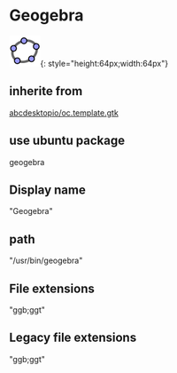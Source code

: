 # Geogebra
![geogebra.svg](/applications/icons/geogebra.svg){: style="height:64px;width:64px"}
## inherite from
[abcdesktopio/oc.template.gtk](abcdesktopio/oc.template.gtk.md)
## use ubuntu package
geogebra
## Display name
"Geogebra"
## path
"/usr/bin/geogebra"
## File extensions
"ggb;ggt"
## Legacy file extensions
"ggb;ggt"
